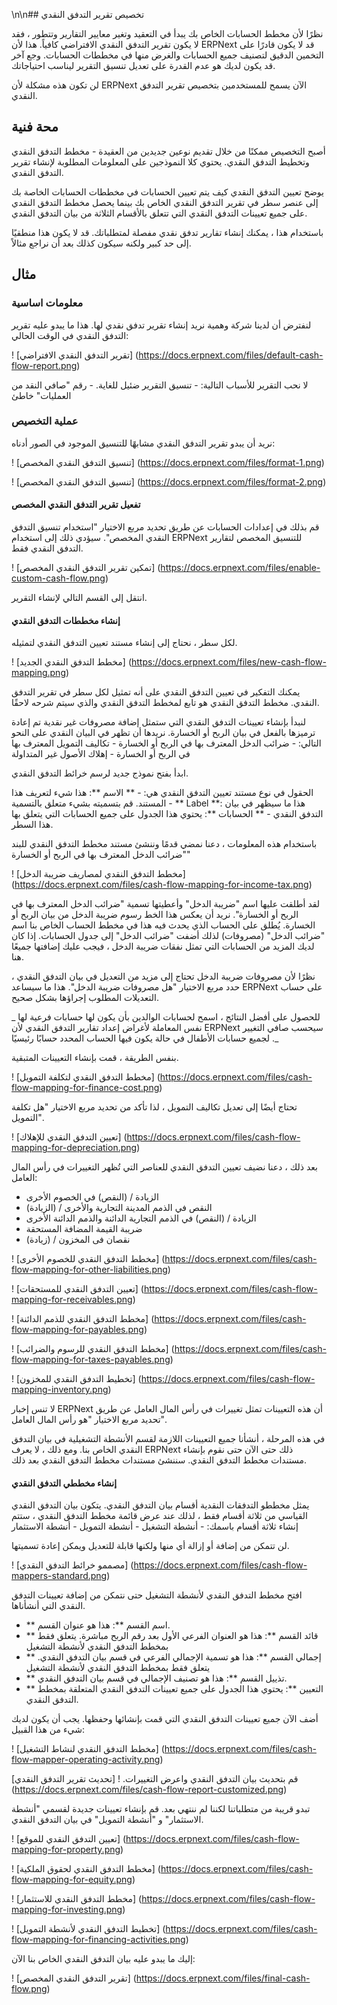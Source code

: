 \n\n## تخصيص تقرير التدفق النقدي

نظرًا لأن مخطط الحسابات الخاص بك يبدأ في التعقيد وتغير معايير التقارير وتتطور ، فقد لا يكون تقرير التدفق النقدي الافتراضي كافياً. هذا لأن ERPNext قد لا يكون قادرًا على التخمين الدقيق لتصنيف جميع الحسابات والغرض منها في مخططات الحسابات. وجع آخر قد يكون لديك هو عدم القدرة على تعديل تنسيق التقرير ليناسب احتياجاتك.

لن تكون هذه مشكلة لأن ERPNext الآن يسمح للمستخدمين بتخصيص تقرير التدفق النقدي.

## محة فنية

أصبح التخصيص ممكنًا من خلال تقديم نوعين جديدين من العقيدة - مخطط التدفق النقدي وتخطيط التدفق النقدي. يحتوي كلا النموذجين على المعلومات المطلوبة لإنشاء تقرير التدفق النقدي.

يوضح تعيين التدفق النقدي كيف يتم تعيين الحسابات في مخططات الحسابات الخاصة بك إلى عنصر سطر في تقرير التدفق النقدي الخاص بك بينما يحصل مخطط التدفق النقدي على جميع تعيينات التدفق النقدي التي تتعلق بالأقسام الثلاثة من بيان التدفق النقدي.

باستخدام هذا ، يمكنك إنشاء تقارير تدفق نقدي مفصلة لمتطلباتك. قد لا يكون هذا منطقيًا إلى حد كبير ولكنه سيكون كذلك بعد أن نراجع مثالاً.

## مثال

### معلومات اساسية

لنفترض أن لدينا شركة وهمية نريد إنشاء تقرير تدفق نقدي لها. هذا ما يبدو عليه تقرير التدفق النقدي في الوقت الحالي:

! [تقرير التدفق النقدي الافتراضي] (https://docs.erpnext.com/files/default-cash-flow-report.png)

لا نحب التقرير للأسباب التالية: - تنسيق التقرير ضئيل للغاية. - رقم "صافي النقد من العمليات" خاطئ

### عملية التخصيص

نريد أن يبدو تقرير التدفق النقدي مشابهًا للتنسيق الموجود في الصور أدناه:

! [تنسيق التدفق النقدي المخصص] (https://docs.erpnext.com/files/format-1.png)

! [تنسيق التدفق النقدي المخصص] (https://docs.erpnext.com/files/format-2.png)

#### تفعيل تقرير التدفق النقدي المخصص

قم بذلك في إعدادات الحسابات عن طريق تحديد مربع الاختيار "استخدام تنسيق التدفق النقدي المخصص". سيؤدي ذلك إلى استخدام ERPNext للتنسيق المخصص لتقارير التدفق النقدي فقط.

! [تمكين تقرير التدفق النقدي المخصص] (https://docs.erpnext.com/files/enable-custom-cash-flow.png)

انتقل إلى القسم التالي لإنشاء التقرير.

#### إنشاء مخططات التدفق النقدي

لكل سطر ، نحتاج إلى إنشاء مستند تعيين التدفق النقدي لتمثيله.

! [مخطط التدفق النقدي الجديد] (https://docs.erpnext.com/files/new-cash-flow-mapping.png)

يمكنك التفكير في تعيين التدفق النقدي على أنه تمثيل لكل سطر في تقرير التدفق النقدي. مخطط التدفق النقدي هو تابع لمخطط التدفق النقدي والذي سيتم شرحه لاحقًا.

لنبدأ بإنشاء تعيينات التدفق النقدي التي ستمثل إضافة مصروفات غير نقدية تم إعادة ترميزها بالفعل في بيان الربح أو الخسارة. نريدها أن تظهر في البيان النقدي على النحو التالي: - ضرائب الدخل المعترف بها في الربح أو الخسارة - تكاليف التمويل المعترف بها في الربح أو الخسارة - إهلاك الأصول غير المتداولة

ابدأ بفتح نموذج جديد لرسم خرائط التدفق النقدي.

الحقول في نوع مستند تعيين التدفق النقدي هي: - ** الاسم **: هذا شيء لتعريف هذا المستند. قم بتسميته بشيء متعلق بالتسمية - ** Label **: هذا ما سيظهر في بيان التدفق النقدي - ** الحسابات **: يحتوي هذا الجدول على جميع الحسابات التي يتعلق بها هذا السطر.

باستخدام هذه المعلومات ، دعنا نمضي قدمًا وننشئ مستند مخطط التدفق النقدي للبند "ضرائب الدخل المعترف بها في الربح أو الخسارة"

! [مخطط التدفق النقدي لمصاريف ضريبة الدخل] (https://docs.erpnext.com/files/cash-flow-mapping-for-income-tax.png)

لقد أطلقت عليها اسم "ضريبة الدخل" وأعطيتها تسمية "ضرائب الدخل المعترف بها في الربح أو الخسارة". نريد أن يعكس هذا الخط رسوم ضريبة الدخل من بيان الربح أو الخسارة. يُطلق على الحساب الذي يحدث فيه هذا في مخطط الحساب الخاص بنا اسم "ضرائب الدخل" (مصروفات) لذلك أضفت "ضرائب الدخل" إلى جدول الحسابات. إذا كان لديك المزيد من الحسابات التي تمثل نفقات ضريبة الدخل ، فيجب عليك إضافتها جميعًا هنا.

نظرًا لأن مصروفات ضريبة الدخل تحتاج إلى مزيد من التعديل في بيان التدفق النقدي ، حدد مربع الاختيار "هل مصروفات ضريبة الدخل". هذا ما سيساعد ERPNext على حساب التعديلات المطلوب إجراؤها بشكل صحيح.

_ للحصول على أفضل النتائج ، اسمح لحسابات الوالدين بأن يكون لها حسابات فرعية لها نفس المعاملة لأغراض إعداد تقارير التدفق النقدي لأن ERPNext سيحسب صافي التغيير لجميع حسابات الأطفال في حالة يكون فيها الحساب المحدد حسابًا رئيسيًا ._

بنفس الطريقة ، قمت بإنشاء التعيينات المتبقية.

! [مخطط التدفق النقدي لتكلفة التمويل] (https://docs.erpnext.com/files/cash-flow-mapping-for-finance-cost.png)

تحتاج أيضًا إلى تعديل تكاليف التمويل ، لذا تأكد من تحديد مربع الاختيار "هل تكلفة التمويل".

! [تعيين التدفق النقدي للإهلاك] ​​(https://docs.erpnext.com/files/cash-flow-mapping-for-depreciation.png)

بعد ذلك ، دعنا نضيف تعيين التدفق النقدي للعناصر التي تُظهر التغييرات في رأس المال العامل:

* الزيادة / (النقص) في الخصوم الأخرى
* (الزيادة) / النقص في الذمم المدينة التجارية والأخرى
* الزيادة / (النقص) في الذمم التجارية الدائنة والذمم الدائنة الأخرى
*   ضريبة القيمة المضافة المستحقة
* (زيادة) / نقصان فى المخزون

! [مخطط التدفق النقدي للخصوم الأخرى] (https://docs.erpnext.com/files/cash-flow-mapping-for-other-liabilities.png)

! [تعيين التدفق النقدي للمستحقات] (https://docs.erpnext.com/files/cash-flow-mapping-for-receivables.png)

! [مخطط التدفق النقدي للذمم الدائنة] (https://docs.erpnext.com/files/cash-flow-mapping-for-payables.png)

! [مخطط التدفق النقدي للرسوم والضرائب] (https://docs.erpnext.com/files/cash-flow-mapping-for-taxes-payables.png)

! [تخطيط التدفق النقدي للمخزون] (https://docs.erpnext.com/files/cash-flow-mapping-inventory.png)

لا تنس إخبار ERPNext أن هذه التعيينات تمثل تغييرات في رأس المال العامل عن طريق تحديد مربع الاختيار "هو رأس المال العامل".

في هذه المرحلة ، أنشأنا جميع التعيينات اللازمة لقسم الأنشطة التشغيلية في بيان التدفق النقدي الخاص بنا. ومع ذلك ، لا يعرف ERPNext ذلك حتى الآن حتى نقوم بإنشاء مستندات مخطط التدفق النقدي. سننشئ مستندات مخطط التدفق النقدي بعد ذلك.

#### إنشاء مخططي التدفق النقدي

يمثل مخططو التدفقات النقدية أقسام بيان التدفق النقدي. يتكون بيان التدفق النقدي القياسي من ثلاثة أقسام فقط ، لذلك عند عرض قائمة مخطط التدفق النقدي ، ستتم إنشاء ثلاثة أقسام باسمك: - أنشطة التشغيل - أنشطة التمويل - أنشطة الاستثمار

لن تتمكن من إضافة أو إزالة أي منها ولكنها قابلة للتعديل ويمكن إعادة تسميتها.

! [مصممو خرائط التدفق النقدي] (https://docs.erpnext.com/files/cash-flow-mappers-standard.png)

افتح مخطط التدفق النقدي لأنشطة التشغيل حتى نتمكن من إضافة تعيينات التدفق النقدي التي أنشأناها.

* ** اسم القسم **: هذا هو عنوان القسم.
* ** قائد القسم **: هذا هو العنوان الفرعي الأول بعد رقم الربح مباشرة. يتعلق فقط بمخطط التدفق النقدي لأنشطة التشغيل
* ** إجمالي القسم **: هذا هو تسمية الإجمالي الفرعي في قسم بيان التدفق النقدي. يتعلق فقط بمخطط التدفق النقدي لأنشطة التشغيل
* ** تذييل القسم **: هذا هو تصنيف الإجمالي في قسم بيان التدفق النقدي.
* ** التعيين **: يحتوي هذا الجدول على جميع تعيينات التدفق النقدي المتعلقة بمخطط التدفق النقدي.

أضف الآن جميع تعيينات التدفق النقدي التي قمت بإنشائها وحفظها. يجب أن يكون لديك شيء من هذا القبيل:

! [مخطط التدفق النقدي لنشاط التشغيل] (https://docs.erpnext.com/files/cash-flow-mapper-operating-activity.png)

قم بتحديث بيان التدفق النقدي واعرض التغييرات. ! [تحديث تقرير التدفق النقدي] (https://docs.erpnext.com/files/cash-flow-report-customized.png)

تبدو قريبة من متطلباتنا لكننا لم ننتهي بعد. قم بإنشاء تعيينات جديدة لقسمي "أنشطة الاستثمار" و "أنشطة التمويل" في بيان التدفق النقدي.

! [تعيين التدفق النقدي للموقع] (https://docs.erpnext.com/files/cash-flow-mapping-for-property.png)

! [مخطط التدفق النقدي لحقوق الملكية] (https://docs.erpnext.com/files/cash-flow-mapping-for-equity.png)

! [مخطط التدفق النقدي للاستثمار] (https://docs.erpnext.com/files/cash-flow-mapping-for-investing.png)

! [تخطيط التدفق النقدي لأنشطة التمويل] (https://docs.erpnext.com/files/cash-flow-mapping-for-financing-activities.png)

إليك ما يبدو عليه بيان التدفق النقدي الخاص بنا الآن:

! [تقرير التدفق النقدي المخصص] (https://docs.erpnext.com/files/final-cash-flow.png)